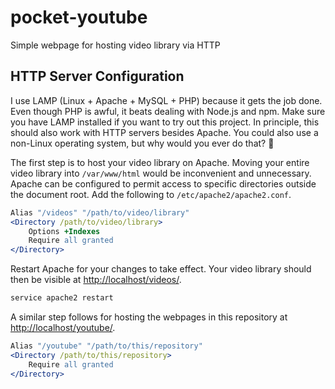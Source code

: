 # pocket-youtube

Simple webpage for hosting video library via HTTP

## HTTP Server Configuration

I use LAMP (Linux + Apache + MySQL + PHP) because it gets the job done. Even though PHP is awful, it beats dealing with Node.js and npm. Make sure you have LAMP installed if you want to try out this project. In principle, this should also work with HTTP servers besides Apache. You could also use a non-Linux operating system, but why would you ever do that? :penguin:

The first step is to host your video library on Apache. Moving your entire video library into `/var/www/html` would be inconvenient and unnecessary. Apache can be configured to permit access to specific directories outside the document root. Add the following to `/etc/apache2/apache2.conf`.

```apache
Alias "/videos" "/path/to/video/library"
<Directory /path/to/video/library>
    Options +Indexes
    Require all granted
</Directory>
```

Restart Apache for your changes to take effect. Your video library should then be visible at [http://localhost/videos/](http://localhost/videos/).

```sh
service apache2 restart
```

A similar step follows for hosting the webpages in this repository at [http://localhost/youtube/](http://localhost/youtube/).

```apache
Alias "/youtube" "/path/to/this/repository"
<Directory /path/to/this/repository>
    Require all granted
</Directory>
```
